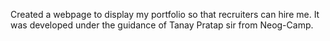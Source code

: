 Created a webpage to display my portfolio so that recruiters can hire me. It was developed under the guidance of Tanay Pratap sir from Neog-Camp.
